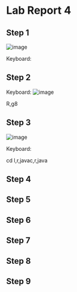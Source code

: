 # Lab Report 4

## Step 1
![image](https://user-images.githubusercontent.com/37094599/221055258-66825675-6f7a-43b6-b8da-ebebe5398ecf.png)

Keyboard:

<up><enter>

## Step 2

Keyboard:
![image](https://user-images.githubusercontent.com/37094599/221055612-fe991502-99eb-4adb-80e6-b9a47243ca58.png)
  
<ctrl>R,g8<enter>

## Step 3
![image](https://user-images.githubusercontent.com/37094599/221055976-ab83f4eb-a549-45aa-99f6-9507a28a2e36.png)

  
Keyboard:
  
cd l<tab>,<ctrl>r,javac<enter>,<ctrl>r,java<space><enter>

## Step 4

## Step 5

## Step 6

## Step 7

## Step 8

## Step 9
